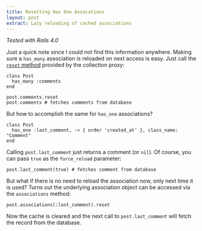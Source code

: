 ```yaml
---
title: Resetting Has One Assocations
layout: post
extract: Lazy reloading of cached associations
---
```


_Tested with Rails 4.0_

Just a quick note since I could not find this information
anywhere. Making sure a `has_many` association is reloaded on next
access is easy. Just call the
[`reset` method](http://api.rubyonrails.org/classes/ActiveRecord/Associations/CollectionProxy.html#method-i-reset)
provided by the collection proxy:

    class Post
      has_many :comments
    end

    post.comments.reset
    post.comments # fetches comments from database

But how to accomplish the same for `has_one` associations?

    class Post
      has_one :last_comment, -> { order 'created_at' }, class_name: "Comment"
    end

Calling `post.last_comment` just returns a comment (or `nil`). Of
course, you can pass `true` as the `force_reload` parameter:

    post.last_comment(true) # fetches comment from database

But what if there is no need to reload the association now, only next
time it is used?  Turns out the underlying association object can
be accessed via the `associations` method:

    post.associations(:last_comment).reset

Now the cache is cleared and the next call to `post.last_comment` will
fetch the record from the database.
